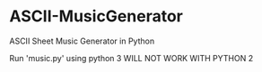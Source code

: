# ASCII-MusicGenerator
ASCII Sheet Music Generator in Python

Run 'music.py' using python 3
WILL NOT WORK WITH PYTHON 2
